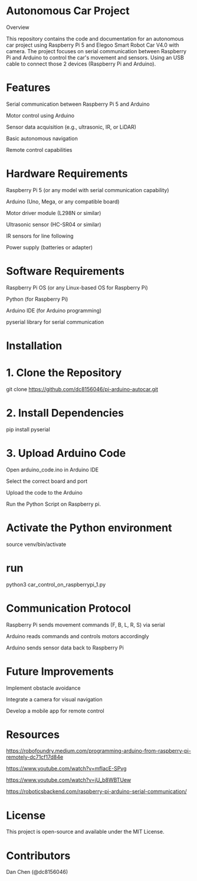 
# Autonomous Car Project

Overview

This repository contains the code and documentation for an autonomous car project using Raspberry Pi 5 and Elegoo Smart Robot Car V4.0 with camera. The project focuses on serial communication between Raspberry Pi and Arduino to control the car's movement and sensors. Using an USB cable to connect those 2 devices (Raspberry Pi and Arduino).

# Features

Serial communication between Raspberry Pi 5 and Arduino

Motor control using Arduino

Sensor data acquisition (e.g., ultrasonic, IR, or LiDAR)

Basic autonomous navigation

Remote control capabilities

# Hardware Requirements

Raspberry Pi 5 (or any model with serial communication capability)

Arduino (Uno, Mega, or any compatible board)

Motor driver module (L298N or similar)

Ultrasonic sensor (HC-SR04 or similar)

IR sensors for line following

Power supply (batteries or adapter)

# Software Requirements

Raspberry Pi OS (or any Linux-based OS for Raspberry Pi)

Python (for Raspberry Pi)

Arduino IDE (for Arduino programming)

pyserial library for serial communication

# Installation

# 1. Clone the Repository

git clone https://github.com/dc8156046/pi-arduino-autocar.git

# 2. Install Dependencies

pip install pyserial

# 3. Upload Arduino Code

   Open arduino_code.ino in Arduino IDE

   Select the correct board and port

   Upload the code to the Arduino
   
   Run the Python Script on Raspberry pi.

# Activate the Python environment

source venv/bin/activate

# run 

python3 car_control_on_raspberrypi_1.py

# Communication Protocol

Raspberry Pi sends movement commands (F, B, L, R, S) via serial

Arduino reads commands and controls motors accordingly

Arduino sends sensor data back to Raspberry Pi

# Future Improvements

Implement obstacle avoidance

Integrate a camera for visual navigation

Develop a mobile app for remote control

# Resources

https://robofoundry.medium.com/programming-arduino-from-raspberry-pi-remotely-dc71cf17d84e

https://www.youtube.com/watch?v=mfIacE-SPvg

https://www.youtube.com/watch?v=jU_b8WBTUew

https://roboticsbackend.com/raspberry-pi-arduino-serial-communication/

# License

This project is open-source and available under the MIT License.

# Contributors

Dan Chen (@dc8156046)
